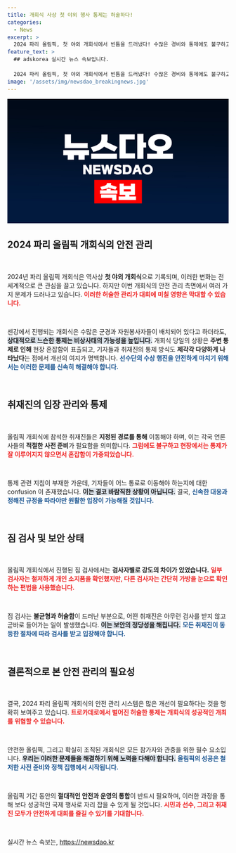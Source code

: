 ```yaml
---
title: 개회식 사상 첫 야외 행사 통제는 허술하다!
categories:
  - News
excerpt: >
  2024 파리 올림픽, 첫 야외 개회식에서 빈틈을 드러냈다! 수많은 경비와 통제에도 불구하고 허술한 짐 검사와 출입 관리로 논란이 일어. 과연 이 대규모 행사, 무사히 진행될 수 있을까? 클릭해서 자세히 알아보세요!
feature_text: >
  ## adskorea 실시간 뉴스 속보입니다.

  2024 파리 올림픽, 첫 야외 개회식에서 빈틈을 드러냈다! 수많은 경비와 통제에도 불구하고 허술한 짐 검사와 출입 관리로 논란이 일어. 과연 이 대규모 행사, 무사히 진행될 수 있을까? 클릭해서 자세히 알아보세요!
image: '/assets/img/newsdao_breakingnews.jpg'
---
```


<p><img src="/assets/img/newsdao_breakingnews.jpg" alt="adskorea 속보" /></p>

<h2 data-ke-size="size26">2024 파리 올림픽 개회식의 안전 관리</h2>

<p data-ke-size="size16">&nbsp;</p>

<p>2024년 파리 올림픽 개회식은 역사상 <strong>첫 야외 개회식</strong>으로 기록되며, 이러한 변화는 전 세계적으로 큰 관심을 끌고 있습니다. 하지만 이번 개회식의 안전 관리 측면에서 여러 가지 문제가 드러나고 있습니다. <b><span style="color: #ee2323;">이러한 허술한 관리가 대회에 미칠 영향은 막대할 수 있습니다.</span></b>  </p>

<p data-ke-size="size16">&nbsp;</p>

<p>센강에서 진행되는 개회식은 수많은 군경과 자원봉사자들이 배치되어 있다고 하더라도, <b><span style="background-color: #21538527;">상대적으로 느슨한 통제는 비상사태의 가능성을 높입니다.</span></b> 개회식 당일의 상황은 <strong>주변 통제로 인해</strong> 현장 혼잡함이 표출되고, 기자들과 취재진의 통제 방식도 <strong>제각각 다양하게 나타났다</strong>는 점에서 개선의 여지가 명백합니다. <b><span style="color: #1a5490;">선수단의 수상 행진을 안전하게 마치기 위해서는 이러한 문제를 신속히 해결해야 합니다.</span></b>  </p>

<p data-ke-size="size16">&nbsp;</p>

<h2 data-ke-size="size26">취재진의 입장 관리와 통제</h2>

<p data-ke-size="size16">&nbsp;</p>

<p>올림픽 개회식에 참석한 취재진들은 <strong>지정된 경로를 통해</strong> 이동해야 하며, 이는 각국 언론사들의 <strong>적절한 사전 준비</strong>가 필요함을 의미합니다. <b><span style="color: #ee2323;">그럼에도 불구하고 현장에서는 통제가 잘 이루어지지 않으면서 혼잡함이 가중되었습니다.</span></b>  </p>

<p data-ke-size="size16">&nbsp;</p>

<p>통제 관련 지침이 부재한 가운데, 기자들이 어느 통로로 이동해야 하는지에 대한 confusion 이 존재했습니다. <b><span style="background-color: #21538527;">이는 결코 바람직한 상황이 아닙니다.</span></b> 결국, <b><span style="color: #1a5490;">신속한 대응과 정해진 규정을 따라야만 원활한 입장이 가능해질 것입니다.</span></b>  </p>

<p data-ke-size="size16">&nbsp;</p>

<h2 data-ke-size="size26">짐 검사 및 보안 상태</h2>

<p data-ke-size="size16">&nbsp;</p>

<p>올림픽 개회식에서 진행된 짐 검사에서는 <strong>검사자별로 강도의 차이가 있었습니다.</strong> <b><span style="color: #ee2323;">일부 검사자는 철저하게 개인 소지품을 확인했지만, 다른 검사자는 간단히 가방을 눈으로 확인하는 편법을 사용했습니다.</span></b>  </p>

<p data-ke-size="size16">&nbsp;</p>

<p>짐 검사는 <strong>불균형과 허술함</strong>이 드러난 부분으로, 어떤 취재진은 아무런 검사를 받지 않고 곧바로 들어가는 일이 발생했습니다. <b><span style="background-color: #21538527;">이는 보안의 정당성을 해칩니다.</span></b> <b><span style="color: #1a5490;">모든 취재진이 동등한 절차에 따라 검사를 받고 입장해야 합니다.</span></b>  </p>

<p data-ke-size="size16">&nbsp;</p>

<h2 data-ke-size="size26">결론적으로 본 안전 관리의 필요성</h2>

<p data-ke-size="size16">&nbsp;</p>

<p>결국, 2024 파리 올림픽 개회식의 안전 관리 시스템은 많은 개선이 필요하다는 것을 명확히 보여주고 있습니다. <b><span style="color: #ee2323;">트로카데로에서 벌어진 허술한 통제는 개회식의 성공적인 개최를 위협할 수 있습니다.</span></b>  </p>

<p data-ke-size="size16">&nbsp;</p>

<p>안전한 올림픽, 그리고 확실히 조직된 개회식은 모든 참가자와 관중을 위한 필수 요소입니다. <b><span style="background-color: #21538527;">우리는 이러한 문제들을 해결하기 위해 노력을 다해야 합니다.</span></b> <b><span style="color: #1a5490;">올림픽의 성공은 철저한 사전 준비와 정책 집행에서 시작됩니다.</span></b>  </p>

<p data-ke-size="size16">&nbsp;</p>

<p>올림픽 기간 동안의 <strong>절대적인 안전과 운영의 통합</strong>이 반드시 필요하며, 이러한 과정을 통해 보다 성공적인 국제 행사로 자리 잡을 수 있게 될 것입니다. <b><span style="color: #ee2323;">시민과 선수, 그리고 취재진 모두가 안전하게 대회를 즐길 수 있기를 기대합니다.</span></b>  </p>

<p data-ke-size="size16">&nbsp;</p>
실시간 뉴스 속보는, <a href="https://newsdao.kr" rel="dofollow">https://newsdao.kr</a>


